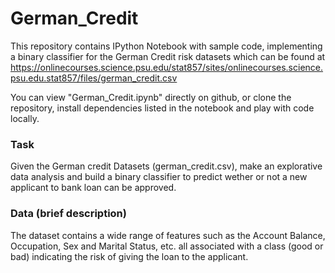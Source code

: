 # German_Credit

This repository contains IPython Notebook with sample code, implementing a binary classifier for the German Credit risk datasets which can be found at https://onlinecourses.science.psu.edu/stat857/sites/onlinecourses.science.psu.edu.stat857/files/german_credit.csv


You can view "German_Credit.ipynb" directly on github, or clone the repository, install dependencies listed in the notebook and play with code locally.

### Task

Given the German credit Datasets (german_credit.csv), make an explorative data analysis and build a binary classifier to predict wether or not a new applicant to bank loan can be approved.

### Data (brief description)

The dataset contains a wide range of features such as the Account Balance, Occupation, Sex and Marital Status, etc. all associated with a class (good or bad) indicating the risk of giving the loan to the applicant.
